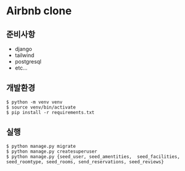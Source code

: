 # Airbnb clone

## 준비사항

* django
* tailwind
* postgresql
* etc...

## 개발환경

```
$ python -m venv venv  
$ source venv/bin/activate
$ pip install -r requirements.txt
```

## 실행

```
$ python manage.py migrate
$ python manage.py createsuperuser
$ python manage.py {seed_user, seed_amentities,  seed_facilities, seed_roomtype, seed_rooms, send_reservations, seed_reviews}
```
